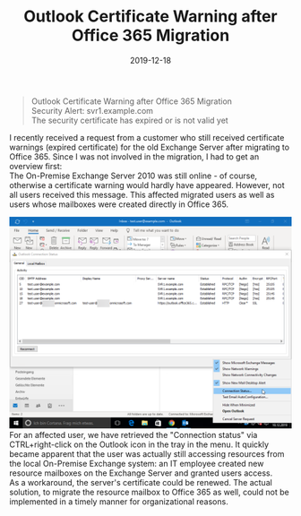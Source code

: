 ﻿---
aliases:
    - outlook-certificate-warning-after-office-365-migration
slug: Outlook-Certificate-Warning-after-Office-365-Migration
layout: post
title: Outlook Certificate Warning after Office 365 Migration
date: 2019-12-18
contenttags: [office365, exchange, exchangeonline, exchange2010]
image: /images/2019-12-18-Certificate-Warning-outlook.png
---

> Outlook Certificate Warning after Office 365 Migration  
> Security Alert: svr1.example.com  
> The security certificate has expired or is not valid yet

I recently received a request from a customer who still received certificate warnings (expired certificate) for the old Exchange Server after migrating to Office 365. Since I was not involved in the migration, I had to get an overview first:  
The On-Premise Exchange Server 2010 was still online - of course, otherwise a certificate warning would hardly have appeared. However, not all users received this message. This affected migrated users as well as users whose mailboxes were created directly in Office 365.

![Outlook Connection Status: Outlook is still using resources from the local exchange server svr1.example.com](/images/2019-12-18-Outlook-connection-status.png "Outlook Connection Status: Outlook is still using resources from the local exchange server svr1.example.com")  
For an affected user, we have retrieved the "Connection status" via CTRL+right-click on the Outlook icon in the tray in the menu. It quickly became apparent that the user was actually still accessing resources from the local On-Premise Exchange system: an IT employee created new resource mailboxes on the Exchange Server and granted users access.  
As a workaround, the server's certificate could be renewed. The actual solution, to migrate the resource mailbox to Office 365 as well, could not be implemented in a timely manner for organizational reasons.
